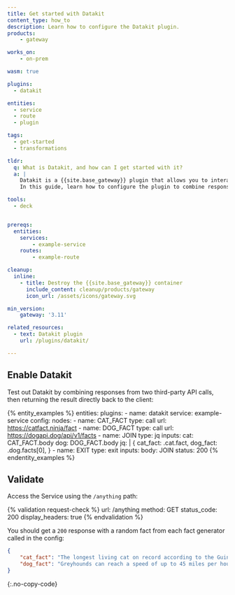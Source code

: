 ```yaml
---
title: Get started with Datakit
content_type: how_to
description: Learn how to configure the Datakit plugin.
products:
    - gateway

works_on:
    - on-prem

wasm: true

plugins:
  - datakit

entities: 
  - service
  - route
  - plugin

tags:
  - get-started
  - transformations

tldr: 
  q: What is Datakit, and how can I get started with it?
  a: |
    Datakit is a {{site.base_gateway}} plugin that allows you to interact with third-party APIs.
    In this guide, learn how to configure the plugin to combine responses from two third-party API calls and return directly to the client.

tools:
  - deck


prereqs:
  entities:
    services:
        - example-service
    routes:
        - example-route

cleanup:
  inline:
    - title: Destroy the {{site.base_gateway}} container
      include_content: cleanup/products/gateway
      icon_url: /assets/icons/gateway.svg

min_version:
    gateway: '3.11'

related_resources:
  - text: Datakit plugin
    url: /plugins/datakit/

---
```


## Enable Datakit

Test out Datakit by combining responses from two third-party API calls, then returning the result directly back to the client:

<!--vale off -->
{% entity_examples %}
entities:
  plugins:
    - name: datakit
      service: example-service
      config:
        nodes:
        - name: CAT_FACT
          type: call
          url: https://catfact.ninja/fact
        - name: DOG_FACT
          type: call
          url: https://dogapi.dog/api/v1/facts
        - name: JOIN
          type: jq
          inputs:
            cat: CAT_FACT.body
            dog: DOG_FACT.body
          jq: |
            {
              cat_fact: .cat.fact,
              dog_fact: .dog.facts[0],
            }
        - name: EXIT
          type: exit
          inputs:
            body: JOIN
          status: 200
{% endentity_examples %}
<!--vale on -->

## Validate

Access the Service using the `/anything` path:

<!-- vale off -->
{% validation request-check %}
url: /anything
method: GET
status_code: 200
display_headers: true
{% endvalidation %}
<!-- vale on -->

You should get a `200` response with a random fact from each fact generator called in the config:

```json
{
    "cat_fact": "The longest living cat on record according to the Guinness Book belongs to the late Creme Puff of Austin, Texas who lived to the ripe old age of 38 years and 3 days!",
    "dog_fact": "Greyhounds can reach a speed of up to 45 miles per hour."
}
```
{:.no-copy-code}
